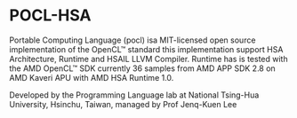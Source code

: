 # POCL-HSA
Portable Computing Language (pocl) isa  MIT-licensed open source implementation of the OpenCL™ standard this implementation support HSA Architecture, Runtime and HSAIL LLVM Compiler.   Runtime has is tested with the AMD OpenCL™ SDK currently 36 samples from AMD APP SDK 2.8 on AMD Kaveri APU with AMD HSA Runtime 1.0. 

Developed by the Programming Language lab at National Tsing-Hua University, Hsinchu, Taiwan, managed by Prof Jenq-Kuen Lee
